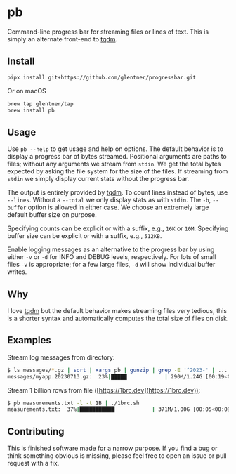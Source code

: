 pb
==

Command-line progress bar for streaming files or lines of text.
This is simply an alternate front-end to [tqdm](https://github.com/tqdm/tqdm).

Install
-------

```sh
pipx install git+https://github.com/glentner/progressbar.git
```

Or on macOS

```sh
brew tap glentner/tap
brew install pb
```

Usage
-----

Use `pb --help` to get usage and help on options.
The default behavior is to display a progress bar of bytes streamed.
Positional arguments are paths to files; without any arguments we stream from `stdin`.
We get the total bytes expected by asking the file system for the size of the files.
If streaming from `stdin` we simply display current stats without the progress bar.

The output is entirely provided by [tqdm](https://github.com/tqdm/tqdm).
To count lines instead of bytes, use `--lines`.
Without a `--total` we only display stats as with `stdin`.
The `-b`, `--buffer` option is allowed in either case.
We choose an extremely large default buffer size on purpose.

Specifying counts can be explicit or with a suffix, e.g., `16K` or `10M`.
Specifying buffer size can be explicit or with a suffix, e.g., `512KB`.

Enable logging messages as an alternative to the progress bar by
using either `-v` or `-d` for INFO and DEBUG levels, respectively.
For lots of small files `-v` is appropriate; for a few large files,
`-d` will show individual buffer writes.

Why
---

I love [tqdm](https://github.com/tqdm/tqdm) but the default behavior makes
streaming files very tedious, this is a shorter syntax and automatically
computes the total size of files on disk.

Examples
--------

Stream log messages from directory:

```sh
$ ls messages/*.gz | sort | xargs pb | gunzip | grep -E '^2023-' | ...
messages/myapp.20230713.gz:  23%|█████            | 290M/1.24G [00:19<01:29, 11.4MB/s]
```

Stream 1 billion rows from file ([https://1brc.dev](https://1brc.dev)):

```sh
$ pb measurements.txt -l -t 1B | ./1brc.sh
measurements.txt:  37%|███████████▏           | 371M/1.00G [00:05<00:09, 69.3MLines/s]
```

Contributing
------------

This is finished software made for a narrow purpose.
If you find a bug or think something obvious is missing,
please feel free to open an issue or pull request with a fix.

